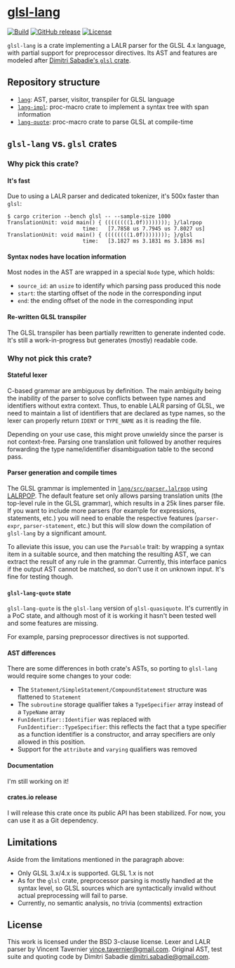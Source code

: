 # [glsl-lang](https://github.com/vtavernier/glsl-lang)

[![Build](https://github.com/vtavernier/glsl-lang/workflows/build/badge.svg?branch=master)](https://github.com/vtavernier/glsl-lang/actions)
[![GitHub release](https://img.shields.io/github/v/release/vtavernier/glsl-lang)](https://github.com/vtavernier/glsl-lang/releases)
[![License](https://img.shields.io/github/license/vtavernier/glsl-lang)](LICENSE)

`glsl-lang` is a crate implementing a LALR parser for the GLSL 4.x language,
with partial support for preprocessor directives. Its AST and features are
modeled after [Dimitri Sabadie's `glsl` crate](https://github.com/phaazon/glsl).

## Repository structure

* [`lang`](lang): AST, parser, visitor, transpiler for GLSL language
* [`lang-impl`](lang-impl): proc-macro crate to implement a syntax tree with span information
* [`lang-quote`](lang-quote): proc-macro crate to parse GLSL at compile-time

## `glsl-lang` vs. `glsl` crates

### Why pick this crate?

#### It's fast

Due to using a LALR parser and dedicated tokenizer, it's 500x faster than
`glsl`:

    $ cargo criterion --bench glsl -- --sample-size 1000
    TranslationUnit: void main() { ((((((((1.0f)))))))); }/lalrpop
                            time:   [7.7858 us 7.7945 us 7.8027 us]
    TranslationUnit: void main() { ((((((((1.0f)))))))); }/glsl
                            time:   [3.1827 ms 3.1831 ms 3.1836 ms]

#### Syntax nodes have location information

Most nodes in the AST are wrapped in a special `Node` type, which holds:

* `source_id`: an `usize` to identify which parsing pass produced this node
* `start`: the starting offset of the node in the corresponding input
* `end`: the ending offset of the node in the corresponding input

#### Re-written GLSL transpiler

The GLSL transpiler has been partially rewritten to generate indented code.
It's still a work-in-progress but generates (mostly) readable code.

### Why not pick this crate?

#### Stateful lexer

C-based grammar are ambiguous by definition. The main ambiguity being the
inability of the parser to solve conflicts between type names and identifiers
without extra context. Thus, to enable LALR parsing of GLSL, we need to
maintain a list of identifiers that are declared as type names, so the lexer
can properly return `IDENT` or `TYPE_NAME` as it is reading the file.

Depending on your use case, this might prove unwieldy since the parser is not
context-free. Parsing one translation unit followed by another requires
forwarding the type name/identifier disambiguation table to the second pass.

#### Parser generation and compile times

The GLSL grammar is implemented in
[`lang/src/parser.lalrpop`](lang/src/parser.lalrpop) using
[LALRPOP](https://github.com/lalrpop/lalrpop). The default feature set only
allows parsing translation units (the top-level rule in the GLSL grammar),
which results in a 25k lines parser file. If you want to include more parsers
(for example for expressions, statements, etc.) you will need to enable the
respective features (`parser-expr`, `parser-statement`, etc.) but this will
slow down the compilation of `glsl-lang` by a significant amount.

To alleviate this issue, you can use the `Parsable` trait: by wrapping a syntax
item in a suitable source, and then matching the resulting AST, we can extract
the result of any rule in the grammar. Currently, this interface panics if the
output AST cannot be matched, so don't use it on unknown input. It's fine for
testing though.

#### `glsl-lang-quote` state

`glsl-lang-quote` is the `glsl-lang` version of `glsl-quasiquote`. It's
currently in a PoC state, and although most of it is working it hasn't been
tested well and some features are missing.

For example, parsing preprocessor directives is not supported.

#### AST differences

There are some differences in both crate's ASTs, so porting to `glsl-lang`
would require some changes to your code:
* The `Statement/SimpleStatement/CompoundStatement` structure was flattened to `Statement`
* The `subroutine` storage qualifier takes a `TypeSpecifier` array instead of a `TypeName` array
* `FunIdentifier::Identifier` was replaced with `FunIdentifier::TypeSpecifier`:
  this reflects the fact that a type specifier as a function identifier is a
  constructor, and array specifiers are only allowed in this position.
* Support for the `attribute` and `varying` qualifiers was removed

#### Documentation

I'm still working on it!

#### crates.io release

I will release this crate once its public API has been stabilized. For now, you
can use it as a Git dependency.

## Limitations

Aside from the limitations mentioned in the paragraph above:

* Only GLSL 3.x/4.x is supported. GLSL 1.x is not
* As for the `glsl` crate, preprocessor parsing is mostly handled at the syntax
  level, so GLSL sources which are syntactically invalid without actual
  preprocessing will fail to parse.
* Currently, no semantic analysis, no trivia (comments) extraction

## License

This work is licensed under the BSD 3-clause license. Lexer and LALR parser by
Vincent Tavernier <vince.tavernier@gmail.com>. Original AST, test suite and
quoting code by Dimitri Sabadie <dimitri.sabadie@gmail.com>.
